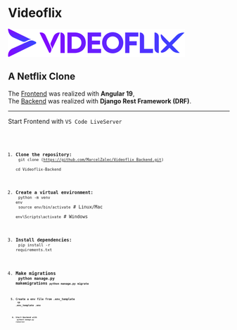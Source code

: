 # Videoflix
![Logo](Logo.svg)
## A Netflix Clone

The [Frontend](https://github.com/MarcelZalec/videoflix_frontend) was realized with **Angular 19**,<br>
The [Backend](https://github.com/MarcelZalec/Videoflix_Backend) was realized with **Django Rest Framework (DRF)**.

-----

Start Frontend with
<code>VS Code LiveServer<code>

1. <b>Clone the repository:</b><br>
   <code>git clone (https://github.com/MarcelZalec/Videoflix_Backend.git)</code><br>
   <code>cd Videoflix-Backend</code><br><br>

2. <b>Create a virtual environment:</b><br>
   <code>python -m venv env</code><br>
   <code>source env/bin/activate</code>  # Linux/Mac<br>
   <code>env\\Scripts\\activate</code>  # Windows<br><br>

3. <b>Install dependencies:</b><br>
   <code>pip install -r requirements.txt</code><br><br>

4. <b>Make migrations<b><br>
    <code>python manage.py makemigrations<code>
    <code>python manage.py migrate<code>

5. <b>Create a env file from .env_template<b><br>
    <code>cp .env_template .env<code>

6. <b>Start Backend with<b><br>
    <code>python3 manage.py runserver<code>